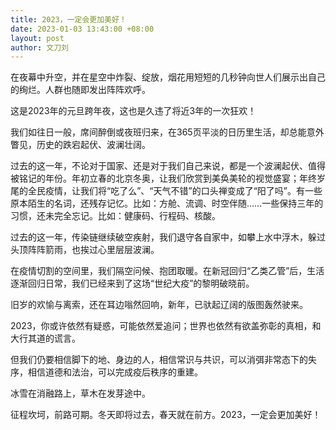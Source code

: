 ```yaml
---
title: 2023，一定会更加美好！
date: 2023-01-03 13:43:00 +08:00
layout: post
author: 文刀刘
---
```


在夜幕中升空，并在星空中炸裂、绽放，烟花用短短的几秒钟向世人们展示出自己的绚烂。人群也随即发出阵阵欢呼。

这是2023年的元旦跨年夜，这也是久违了将近3年的一次狂欢！

我们如往日一般，席间醉倒或夜班归来，在365页平淡的日历里生活，却总能意外瞥见，历史的跌宕起伏、波澜壮阔。

过去的这一年，不论对于国家、还是对于我们自己来说，都是一个波澜起伏、值得被铭记的年份。年初立春的北京冬奥，让我们欣赏到美奂美轮的视觉盛宴；年终岁尾的全民疫情，让我们将“吃了么”、“天气不错”的口头禅变成了“阳了吗”。有一些原本陌生的名词，还残存记忆。比如：方舱、流调、时空伴随……一些保持三年的习惯，还未完全忘记。比如：健康码、行程码、核酸。

过去的这一年，传染链继续破空疾射，我们退守各自家中，如攀上水中浮木，躲过头顶阵阵箭雨，也挨过心里层层波澜。

在疫情切割的空间里，我们隔空问候、抱团取暖。在新冠回归“乙类乙管”后，生活逐渐回归日常，我们已经来到了这场“世纪大疫”的黎明破晓前。

旧岁的欢愉与离索，还在耳边嗡然回响，新年，已驮起辽阔的版图轰然驶来。

2023，你或许依然有疑惑，可能依然爱追问；世界也依然有欲盖弥彰的真相，和大行其道的谎言。

但我们仍要相信脚下的地、身边的人，相信常识与共识，可以消弭非常态下的失序，相信道德和法治，可以完成疫后秩序的重建。

冰雪在消融路上，草木在发芽途中。

征程坎坷，前路可期。冬天即将过去，春天就在前方。2023，一定会更加美好！

